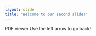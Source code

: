 ```yaml
---
layout: slide
title: "Welcome to our second slide!"
---
```

PDF viewer
Use the left arrow to go back!
